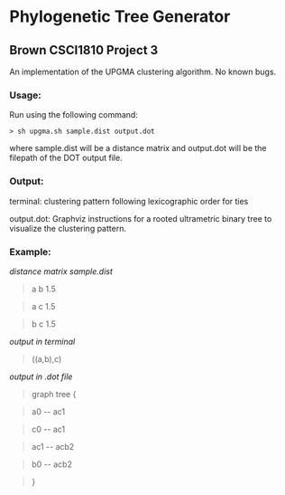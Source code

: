 # Phylogenetic Tree Generator
## Brown CSCI1810 Project 3 
An implementation of the UPGMA clustering algorithm. No known bugs. 

### Usage: 

Run using the following command: 

    > sh upgma.sh sample.dist output.dot
    
where sample.dist will be a distance matrix and output.dot will be the filepath of the DOT
output file.



### Output: 

terminal: clustering pattern following lexicographic order for ties

output.dot: Graphviz instructions for a rooted ultrametric binary tree 
to visualize the clustering pattern.



### Example:

*distance matrix sample.dist*

>a b 1.5

>a c 1.5

>b c 1.5



*output in terminal*

>((a,b),c)



*output in .dot file*

>graph tree {

>a0 -- ac1
	
>c0 -- ac1
	
>ac1 -- acb2
	
>b0 -- acb2
	
>}

